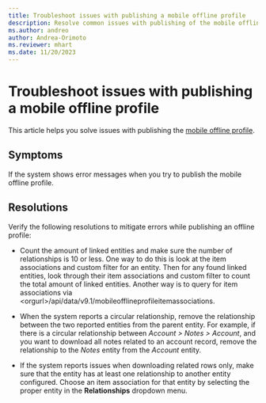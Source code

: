 ```yaml
---
title: Troubleshoot issues with publishing a mobile offline profile
description: Resolve common issues with publishing of the mobile offline profile for the Field Service mobile app.
ms.author: andreo
author: Andrea-Orimoto
ms.reviewer: mhart
ms.date: 11/20/2023
---
```


# Troubleshoot issues with publishing a mobile offline profile

This article helps you solve issues with publishing the [mobile offline profile](/dynamics365/field-service/mobile-power-app-system-offline).

## Symptoms

If the system shows error messages when you try to publish the mobile offline profile.

## Resolutions

Verify the following resolutions to mitigate errors while publishing an offline profile:

- Count the amount of linked entities and make sure the number of relationships is 10 or less. One way to do this is look at the item associations and custom filter for an entity. Then for any found linked entities, look through their item associations and custom filter to count the total amount of linked entities. Another way is to query for item associations via \<orgurl\>/api/data/v9.1/mobileofflineprofileitemassociations.

- When the system reports a circular relationship, remove the relationship between the two reported entities from the parent entity. For example, if there is a circular relationship between *Account > Notes > Account*, and you want to download all notes related to an account record, remove the relationship to the *Notes* entity from the *Account* entity.

- If the system reports issues when downloading related rows only, make sure that the entity has at least one relationship to another entity configured. Choose an item association for that entity by selecting the proper entity in the **Relationships** dropdown menu.
